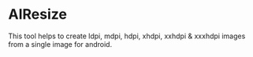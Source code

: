 # AIResize
This tool helps to create ldpi, mdpi, hdpi, xhdpi, xxhdpi &amp; xxxhdpi images from a single image for android.
